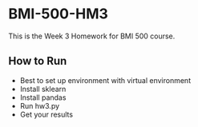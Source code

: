 # BMI-500-HM3
This is the Week 3 Homework for BMI 500 course.

## How to Run
- Best to set up environment with virtual environment
- Install sklearn
- Install pandas
- Run hw3.py
- Get your results

